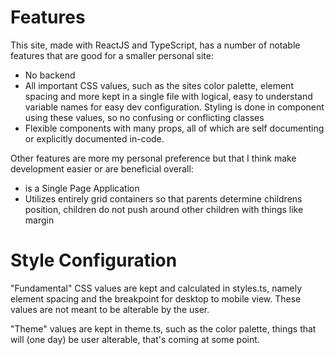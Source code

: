 # Features
This site, made with ReactJS and TypeScript, has a number of notable features that are good for a smaller personal site:
- No backend
- All important CSS values, such as the sites color palette, element spacing and more kept in a single file with logical, easy to understand variable names for easy dev configuration. Styling is done in component using these values, so no confusing or conflicting classes
- Flexible components with many props, all of which are self documenting or explicitly documented in-code.

Other features are more my personal preference but that I think make development easier or are beneficial overall:
- is a Single Page Application
- Utilizes entirely grid containers so that parents determine childrens position, children do not push around other children with things like margin

# Style Configuration
"Fundamental" CSS values are kept and calculated in styles.ts, namely element spacing and the breakpoint for desktop to mobile view. These values are not meant to be alterable by the user.

"Theme" values are kept in theme.ts, such as the color palette, things that will (one day) be user alterable, that's coming at some point.
